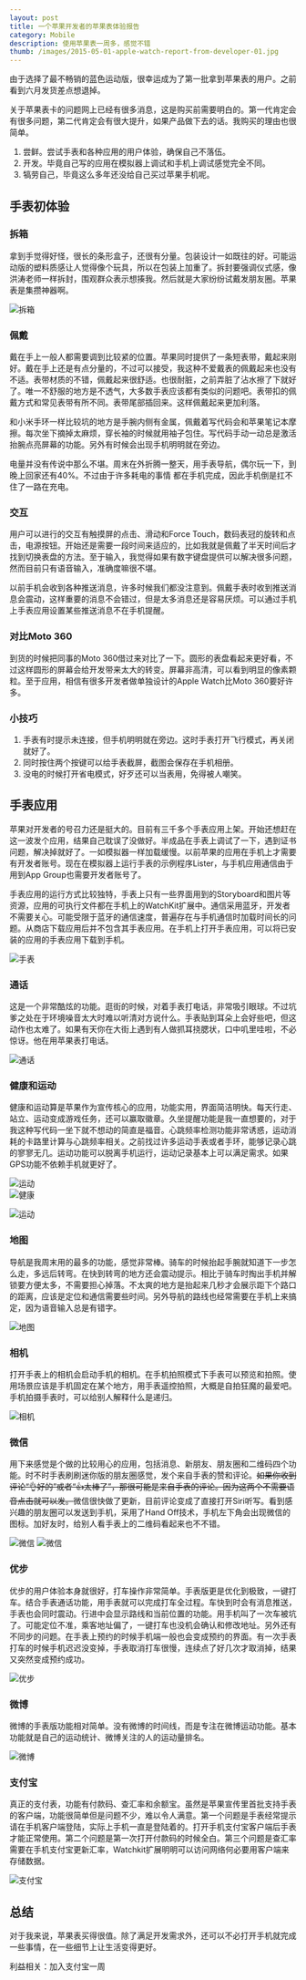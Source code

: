 ```yaml
---
layout: post
title: 一个苹果开发者的苹果表体验报告
category: Mobile
description: 使用苹果表一周多，感觉不错
thumb: /images/2015-05-01-apple-watch-report-from-developer-01.jpg
---
```


由于选择了最不畅销的蓝色运动版，很幸运成为了第一批拿到苹果表的用户。之前看到六月发货差点想退掉。

关于苹果表卡的问题网上已经有很多消息，这是购买前需要明白的。第一代肯定会有很多问题，第二代肯定会有很大提升，如果产品做下去的话。我购买的理由也很简单。

1. 尝鲜。尝试手表和各种应用的用户体验，确保自己不落伍。
2. 开发。毕竟自己写的应用在模拟器上调试和手机上调试感觉完全不同。
3. 犒劳自己，毕竟这么多年还没给自己买过苹果手机呢。

## 手表初体验

### 拆箱

拿到手觉得好怪，很长的条形盒子，还很有分量。包装设计一如既往的好。可能运动版的塑料质感让人觉得像个玩具，所以在包装上加重了。拆封要强调仪式感，像洪涛老师一样拆封，围观群众表示想揍我。然后就是大家纷纷试戴发朋友圈。苹果表是集攒神器啊。

![拆箱](/images/2015-05-01-apple-watch-report-from-developer-01.jpg)

### 佩戴

戴在手上一般人都需要调到比较紧的位置。苹果同时提供了一条短表带，戴起来刚好。戴在手上还是有点分量的，不过可以接受，我这种不爱戴表的佩戴起来也没有不适。表带材质的不错，佩戴起来很舒适。也很耐脏，之前弄脏了沾水擦了下就好了。唯一不舒服的地方是不透气，大多数手表应该都有类似的问题吧。表带扣的佩戴方式和常见表带有所不同。表带尾部插回来。这样佩戴起来更加利落。

和小米手环一样比较坑的地方是手腕内侧有金属，佩戴着写代码会和苹果笔记本摩擦。每次坐下摘掉太麻烦，穿长袖的时候就用袖子包住。写代码手动一动总是激活抬腕点亮屏幕的功能。另外有时候会出现手机明明就在旁边。

电量并没有传说中那么不堪。周末在外折腾一整天，用手表导航，偶尔玩一下，到晚上回家还有40%。不过由于许多耗电的事情 都在手机完成，因此手机倒是扛不住了一路在充电。

### 交互

用户可以进行的交互有触摸屏的点击、滑动和Force Touch，数码表冠的旋转和点击，电源按钮。开始还是需要一段时间来适应的，比如我就是佩戴了半天时间后才找到切换表盘的方法。至于输入，我觉得如果有数字键盘提供可以解决很多问题，然而目前只有语音输入，准确度嘛很不堪。

以前手机会收到各种推送消息，许多时候我们都没注意到。佩戴手表时收到推送消息会震动，这样重要的消息不会错过，但是太多消息还是容易厌烦。可以通过手机上手表应用设置某些推送消息不在手机提醒。

### 对比Moto 360

到货的时候把同事的Moto 360借过来对比了一下。圆形的表盘看起来更好看，不过这样圆形的屏幕会给开发带来太大的转变。屏幕非高清，可以看到明显的像素颗粒。至于应用，相信有很多开发者做单独设计的Apple Watch比Moto 360要好许多。

### 小技巧

1. 手表有时提示未连接，但手机明明就在旁边。这时手表打开飞行模式，再关闭就好了。
2. 同时按住两个按键可以给手表截屏，截图会保存在手机相册。
3. 没电的时候打开省电模式，好歹还可以当表用，免得被人嘲笑。

## 手表应用

苹果对开发者的号召力还是挺大的。目前有三千多个手表应用上架。开始还想赶在这一波发个应用，结果自己耽误了没做好。半成品在手表上调试了一下，遇到证书问题，解决掉就好了。一如模拟器一样加载缓慢。以前苹果的应用在手机上才需要有开发者账号。现在在模拟器上运行手表的示例程序Lister，与手机应用通信由于用到App Group也需要开发者账号了。

手表应用的运行方式比较独特，手表上只有一些界面用到的Storyboard和图片等资源，应用的可执行文件都在手机上的WatchKit扩展中。通信采用蓝牙，开发者不需要关心。可能受限于蓝牙的通信速度，普遍存在与手机通信时加载时间长的问题。从商店下载应用后并不包含其手表应用。在手机上打开手表应用，可以将已安装的应用的手表应用下载到手机。

![手表](/images/2015-05-01-apple-watch-report-from-developer-02.jpg)

### 通话

这是一个非常酷炫的功能。逛街的时候，对着手表打电话，非常吸引眼球。不过坑爹之处在于环境噪音太大时难以听清对方说什么。手表贴到耳朵上会好些吧，但这动作也太难了。如果有天你在大街上遇到有人做抓耳挠腮状，口中叽里哇啦，不必惊讶。他在用苹果表打电话。

![通话](/images/2015-05-01-apple-watch-report-from-developer-03.jpg)

### 健康和运动

健康和运动算是苹果作为宣传核心的应用，功能实用，界面简洁明快。每天行走、站立、运动变成游戏任务，还可以赢取徽章。久坐提醒功能是我一直想要的，对于我这种写代码一坐下就不想动的简直是福音。心跳频率检测功能非常诱惑，运动消耗的卡路里计算与心跳频率相关。之前找过许多运动手表或者手环，能够记录心跳的寥寥无几。运动功能可以脱离手机运行，运动记录基本上可以满足需求。如果GPS功能不依赖手机就更好了。

![运动](/images/2015-05-01-apple-watch-report-from-developer-04.jpg)	
![健康](/images/2015-05-01-apple-watch-report-from-developer-06.jpg)

![运动](/images/2015-05-01-apple-watch-report-from-developer-05.jpg)

### 地图

导航是我周末用的最多的功能，感觉非常棒。骑车的时候抬起手腕就知道下一步怎么走，多远后转弯。在快到转弯的地方还会震动提示。相比于骑车时掏出手机并解锁要方便太多，不需要担心掉落。不太爽的地方是抬起来几秒才会展示距下个路口的距离，应该是定位和通信需要些时间。另外导航的路线也经常需要在手机上来搞定，因为语音输入总是有错字。

![地图](/images/2015-05-01-apple-watch-report-from-developer-07.jpg)

### 相机

打开手表上的相机会启动手机的相机。在手机拍照模式下手表可以预览和拍照。使用场景应该是手机固定在某个地方，用手表遥控拍照，大概是自拍狂魔的最爱吧。手机拍摄手表时，可以给别人解释什么是递归。

![相机](/images/2015-05-01-apple-watch-report-from-developer-08.jpg)

### 微信

用下来感觉是个做的比较用心的应用，包括消息、新朋友、朋友圈和二维码四个功能。时不时手表刷刷迷你版的朋友圈感觉，发个来自手表的赞和评论。~~如果你收到评论“👌好的”或者“👍太棒了”，那很可能是来自手表的评论。因为这两个不需要语音点击就可以发。~~微信很快做了更新，目前评论变成了直接打开Siri听写。看到感兴趣的朋友圈可以发送到手机，采用了Hand Off技术，手机左下角会出现微信的图标。加好友时，给别人看手表上的二维码看起来也不不错。

![微信](/images/2015-05-01-apple-watch-report-from-developer-09.jpg)
![微信](/images/2015-05-01-apple-watch-report-from-developer-10.jpg)

### 优步

优步的用户体验本身就很好，打车操作非常简单。手表版更是优化到极致，一键打车。结合手表通话功能，用手表就可以完成打车全过程。车快到时会有消息推送，手表也会同时震动。行进中会显示路线和当前位置的功能。用手机叫了一次车被坑了。可能定位不准，乘客地址偏了，一键打车也没机会确认和修改地址。另外还有不同步的问题。在手表上预约的时候手机端一般也会变成预约的界面。有一次手表打车的时候手机迟迟没变掉，手表取消打车很慢，连续点了好几次才取消掉，结果又突然变成预约成功。

![优步](/images/2015-05-01-apple-watch-report-from-developer-11.jpg)

### 微博

微博的手表版功能相对简单。没有微博的时间线，而是专注在微博运动功能。基本功能就是自己的运动统计、微博关注的人的运动量排名。

![微博](/images/2015-05-01-apple-watch-report-from-developer-12.jpg)

### 支付宝

真正的支付表，功能有付款码、查汇率和余额宝。虽然是苹果宣传里首批支持手表的客户端，功能很简单但是问题不少，难以令人满意。第一个问题是手表经常提示请在手机客户端登陆，实际上手机一直是登陆着的。打开手机支付宝客户端后手表才能正常使用。第二个问题是第一次打开付款码的时候全白。第三个问题是查汇率需要在手机支付宝更新汇率，Watchkit扩展明明可以访问网络何必要用客户端来存储数据。

![支付宝](/images/2015-05-01-apple-watch-report-from-developer-13.jpg)

## 总结

对于我来说，苹果表买得很值。除了满足开发需求外，还可以不必打开手机就完成一些事情，在一些细节上让生活变得更好。

利益相关：加入支付宝一周